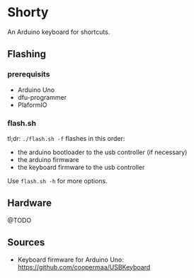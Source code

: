 # Shorty

An Arduino keyboard for shortcuts.

## Flashing

### prerequisits

* Arduino Uno
* dfu-programmer
* PlaformIO

### flash.sh

tl;dr: `./flash.sh -f` flashes in this order:

* the arduino bootloader to the usb controller (if necessary)
* the arduino firmware
* the keyboard firmware to the usb controller

Use `flash.sh -h` for more options.

## Hardware

@TODO

## Sources

* Keyboard firmware for Arduino Uno: https://github.com/coopermaa/USBKeyboard
